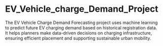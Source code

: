 # EV_Vehicle_charge_Demand_Project
The EV Vehicle Charge Demand Forecasting project uses machine learning to predict future EV charging demand based on historical registration data. It helps planners make data-driven decisions on charging infrastructure, ensuring efficient placement and supporting sustainable urban mobility.
